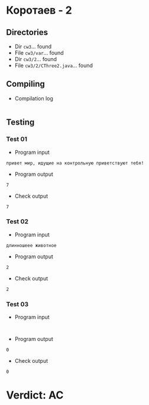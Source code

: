 # Коротаев - 2
## Directories
- Dir `cw3`... found
- File `cw3/var`... found
- Dir `cw3/2`... found
- File `cw3/2/CThree2.java`... found
## Compiling
- Compilation log
```

```
## Testing
### Test 01
- Program input
```
привет мир, идущие на контрольную приветствуют тебя!

```
- Program output
```
7

```
- Check output
```
7

```
### Test 02
- Program input
```
длинношеее животное

```
- Program output
```
2

```
- Check output
```
2

```
### Test 03
- Program input
```


```
- Program output
```
0

```
- Check output
```
0

```
# Verdict: AC
